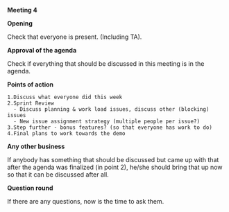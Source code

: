 **Meeting 4**

**Opening**

Check that everyone is present. (Including TA).

**Approval of the agenda**

Check if everything that should be discussed in this meeting is in the agenda.

**Points of action**

    1.Discuss what everyone did this week
    2.Sprint Review
      - Discuss planning & work load issues, discuss other (blocking) issues
      - New issue assignment strategy (multiple people per issue?)
    3.Step further - bonus features? (so that everyone has work to do)
    4.Final plans to work towards the demo

**Any other business**

If anybody has something that should be discussed but came up with that after the agenda was finalized (in point 2),
he/she should bring that up now so that it can be discussed after all.

**Question round**

If there are any questions, now is the time to ask them.
